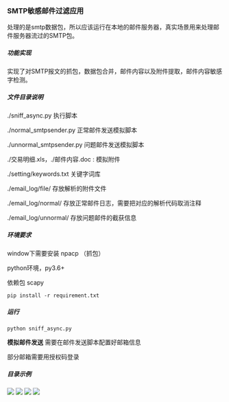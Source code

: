 ### SMTP敏感邮件过滤应用
处理的是smtp数据包，所以应该运行在本地的邮件服务器，真实场景用来处理邮件服务器流过的SMTP包。

##### 功能实现
实现了对SMTP报文的抓包，数据包合并，邮件内容以及附件提取，邮件内容敏感字检测。

##### 文件目录说明

./sniff_async.py 执行脚本

./normal_smtpsender.py 正常邮件发送模拟脚本

./unnormal_smtpsender.py 问题邮件发送模拟脚本

./交易明细.xls，./邮件内容.doc : 模拟附件

./setting/keywords.txt 关键字词库

./email_log/file/ 存放解析的附件文件

./email_log/normal/ 存放正常邮件日志，需要把对应的解析代码取消注释

./email_log/unnormal/ 存放问题邮件的截获信息

##### 环境要求
window下需要安装 npacp （抓包）

python环境，py3.6+

依赖包 scapy

```pip install -r requirement.txt```

##### 运行
```python sniff_async.py```

**模拟邮件发送**
需要在邮件发送脚本配置好邮箱信息

部分邮箱需要用授权码登录

##### 目录示例
![](./readme_pic/catalog.png)
![](./readme_pic/emaillogdir.png)
![](./readme_pic/normal.png)
![](./readme_pic/unnormal.png)